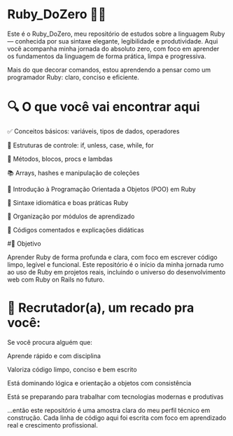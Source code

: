 # Ruby_DoZero 💎📘

Este é o Ruby_DoZero, meu repositório de estudos sobre a linguagem Ruby — conhecida por sua sintaxe elegante, legibilidade e produtividade. Aqui você acompanha minha jornada do absoluto zero, com foco em aprender os fundamentos da linguagem de forma prática, limpa e progressiva.

Mais do que decorar comandos, estou aprendendo a pensar como um programador Ruby: claro, conciso e eficiente.

# 🔍 O que você vai encontrar aqui

✅ Conceitos básicos: variáveis, tipos de dados, operadores

🔁 Estruturas de controle: if, unless, case, while, for

🧠 Métodos, blocos, procs e lambdas

📚 Arrays, hashes e manipulação de coleções

🧱 Introdução à Programação Orientada a Objetos (POO) em Ruby

💎 Sintaxe idiomática e boas práticas Ruby

📂 Organização por módulos de aprendizado

💬 Códigos comentados e explicações didáticas

#🎯 Objetivo

Aprender Ruby de forma profunda e clara, com foco em escrever código limpo, legível e funcional. Este repositório é o início da minha jornada rumo ao uso de Ruby em projetos reais, incluindo o universo do desenvolvimento web com Ruby on Rails no futuro.

# 💼 Recrutador(a), um recado pra você:

Se você procura alguém que:

Aprende rápido e com disciplina

Valoriza código limpo, conciso e bem escrito

Está dominando lógica e orientação a objetos com consistência

Está se preparando para trabalhar com tecnologias modernas e produtivas

...então este repositório é uma amostra clara do meu perfil técnico em construção. Cada linha de código aqui foi escrita com foco em aprendizado real e crescimento profissional.
